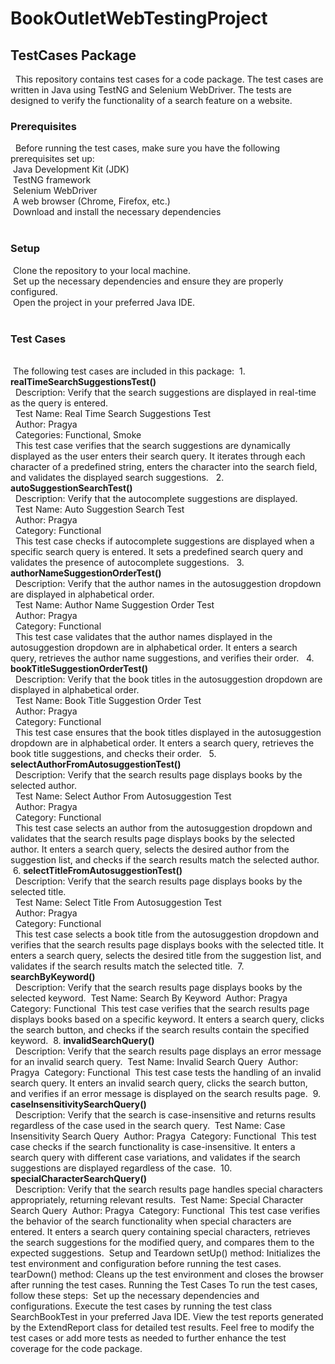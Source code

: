 # BookOutletWebTestingProject
<H2>TestCases Package</h2>  This repository contains test cases for a code package. The test cases are written in Java using TestNG and Selenium WebDriver. The tests are designed to verify the functionality of a search feature on a website.  <h3>Prerequisites</h3>  Before running the test cases, make sure you have the following prerequisites set up:<br> Java Development Kit (JDK)<br> TestNG framework<br> Selenium WebDriver<br> A web browser (Chrome, Firefox, etc.)<br> Download and install the necessary dependencies<br>  <h3>Setup</h3> Clone the repository to your local machine.<br> Set up the necessary dependencies and ensure they are properly configured. <br> Open the project in your preferred Java IDE.<br> <h3>Test Cases</h3><br> The following test cases are included in this package:  1. <b>realTimeSearchSuggestionsTest()</b><br>    Description: Verify that the search suggestions are displayed in real-time as the query is entered. <br>    Test Name: Real Time Search Suggestions Test<br>    Author: Pragya<br>    Categories: Functional, Smoke<br>    This test case verifies that the search suggestions are dynamically displayed as the user enters their search query. It iterates through each character of a predefined string, enters the character into the search field, and validates the displayed search suggestions.   2. <b>autoSuggestionSearchTest()</b><br>    Description: Verify that the autocomplete suggestions are displayed. <br>    Test Name: Auto Suggestion Search Test<br>    Author: Pragya<br>    Category: Functional<br>    This test case checks if autocomplete suggestions are displayed when a specific search query is entered. It sets a predefined search query and validates the presence of autocomplete suggestions.   3. <b>authorNameSuggestionOrderTest()</b><br>    Description: Verify that the author names in the autosuggestion dropdown are displayed in alphabetical order. <br>    Test Name: Author Name Suggestion Order Test<br>    Author: Pragya<br>    Category: Functional<br>    This test case validates that the author names displayed in the autosuggestion dropdown are in alphabetical order. It enters a search query, retrieves the author name suggestions, and verifies their order.   4. <b>bookTitleSuggestionOrderTest()</b><br>    Description: Verify that the book titles in the autosuggestion dropdown are displayed in alphabetical order. <br>    Test Name: Book Title Suggestion Order Test<br>    Author: Pragya<br>    Category: Functional<br>    This test case ensures that the book titles displayed in the autosuggestion dropdown are in alphabetical order. It enters a search query, retrieves the book title suggestions, and checks their order.   5. <b>selectAuthorFromAutosuggestionTest()</b><br>    Description: Verify that the search results page displays books by the selected author. <br>    Test Name: Select Author From Autosuggestion Test<br>    Author: Pragya<br>    Category: Functional<br>    This test case selects an author from the autosuggestion dropdown and validates that the search results page displays books by the selected author. It enters a search query, selects the desired author from the suggestion list, and checks if the search results match the selected author.   6. <b>selectTitleFromAutosuggestionTest()</b><br>    Description: Verify that the search results page displays books by the selected title. <br>    Test Name: Select Title From Autosuggestion Test<br>    Author: Pragya<br>    Category: Functional<br>    This test case selects a book title from the autosuggestion dropdown and verifies that the search results page displays books with the selected title. It enters a search query, selects the desired title from the suggestion list, and validates if the search results match the selected title.  7. <b>searchByKeyword()</b><br>    Description: Verify that the search results page displays books by the selected keyword.    Test Name: Search By Keyword    Author: Pragya    Category: Functional    This test case verifies that the search results page displays books based on a specific keyword. It enters a search query, clicks the search button, and checks if the search results contain the specified keyword.  8. <b>invalidSearchQuery()</b><br>    Description: Verify that the search results page displays an error message for an invalid search query.    Test Name: Invalid Search Query    Author: Pragya    Category: Functional    This test case tests the handling of an invalid search query. It enters an invalid search query, clicks the search button, and verifies if an error message is displayed on the search results page.  9. <b>caseInsensitivitySearchQuery()</b><br>    Description: Verify that the search is case-insensitive and returns results regardless of the case used in the search query.    Test Name: Case Insensitivity Search Query    Author: Pragya    Category: Functional    This test case checks if the search functionality is case-insensitive. It enters a search query with different case variations, and validates if the search suggestions are displayed regardless of the case.  10. <b>specialCharacterSearchQuery()</b><br>     Description: Verify that the search results page handles special characters appropriately, returning relevant results.     Test Name: Special Character Search Query     Author: Pragya     Category: Functional     This test case verifies the behavior of the search functionality when special characters are entered. It enters a search query containing special characters, retrieves the search suggestions for the modified query, and compares them to the expected suggestions.  Setup and Teardown setUp() method: Initializes the test environment and configuration before running the test cases. tearDown() method: Cleans up the test environment and closes the browser after running the test cases. Running the Test Cases To run the test cases, follow these steps:  Set up the necessary dependencies and configurations. Execute the test cases by running the test class SearchBookTest in your preferred Java IDE. View the test reports generated by the ExtendReport class for detailed test results. Feel free to modify the test cases or add more tests as needed to further enhance the test coverage for the code package.
